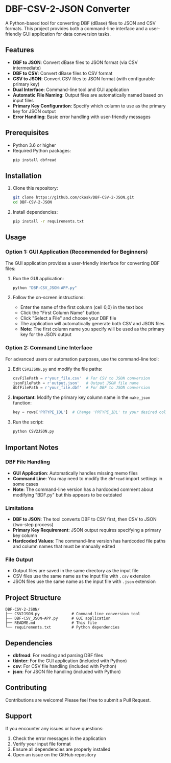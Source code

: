 # DBF-CSV-2-JSON Converter

A Python-based tool for converting DBF (dBase) files to JSON and CSV formats. This project provides both a command-line interface and a user-friendly GUI application for data conversion tasks.

## Features

- **DBF to JSON**: Convert dBase files to JSON format (via CSV intermediate)
- **DBF to CSV**: Convert dBase files to CSV format
- **CSV to JSON**: Convert CSV files to JSON format (with configurable primary key)
- **Dual Interface**: Command-line tool and GUI application
- **Automatic File Naming**: Output files are automatically named based on input files
- **Primary Key Configuration**: Specify which column to use as the primary key for JSON output
- **Error Handling**: Basic error handling with user-friendly messages

## Prerequisites

- Python 3.6 or higher
- Required Python packages:
  ```bash
  pip install dbfread
  ```

## Installation

1. Clone this repository:
   ```bash
   git clone https://github.com/ckosk/DBF-CSV-2-JSON.git
   cd DBF-CSV-2-JSON
   ```

2. Install dependencies:
   ```bash
   pip install -r requirements.txt
   ```

## Usage

### Option 1: GUI Application (Recommended for Beginners)

The GUI application provides a user-friendly interface for converting DBF files:

1. Run the GUI application:
   ```bash
   python "DBF-CSV_JSON-APP.py"
   ```

2. Follow the on-screen instructions:
   - Enter the name of the first column (cell 0,0) in the text box
   - Click the "First Column Name" button
   - Click "Select a File" and choose your DBF file
   - The application will automatically generate both CSV and JSON files
   - **Note**: The first column name you specify will be used as the primary key for the JSON output

### Option 2: Command Line Interface

For advanced users or automation purposes, use the command-line tool:

1. Edit `CSV2JSON.py` and modify the file paths:
   ```python
   csvFilePath = r'your_file.csv'  # For CSV to JSON conversion
   jsonFilePath = r'output.json'   # Output JSON file name
   dbfFilePath = r'your_file.dbf'  # For DBF to JSON conversion
   ```

2. **Important**: Modify the primary key column name in the `make_json` function:
   ```python
   key = rows['PRTYPE_IDL']  # Change 'PRTYPE_IDL' to your desired column name
   ```

3. Run the script:
   ```bash
   python CSV2JSON.py
   ```

## Important Notes

### DBF File Handling
- **GUI Application**: Automatically handles missing memo files
- **Command Line**: You may need to modify the `dbfread` import settings in some cases
- **Note**: The command-line version has a hardcoded comment about modifying "BDF.py" but this appears to be outdated

### Limitations
- **DBF to JSON**: The tool converts DBF to CSV first, then CSV to JSON (two-step process)
- **Primary Key Requirement**: JSON output requires specifying a primary key column
- **Hardcoded Values**: The command-line version has hardcoded file paths and column names that must be manually edited

### File Output
- Output files are saved in the same directory as the input file
- CSV files use the same name as the input file with `.csv` extension
- JSON files use the same name as the input file with `.json` extension

## Project Structure

```
DBF-CSV-2-JSON/
├── CSV2JSON.py              # Command-line conversion tool
├── DBF-CSV_JSON-APP.py      # GUI application
├── README.md                # This file
└── requirements.txt         # Python dependencies
```

## Dependencies

- **dbfread**: For reading and parsing DBF files
- **tkinter**: For the GUI application (included with Python)
- **csv**: For CSV file handling (included with Python)
- **json**: For JSON file handling (included with Python)

## Contributing

Contributions are welcome! Please feel free to submit a Pull Request.

## Support

If you encounter any issues or have questions:
1. Check the error messages in the application
2. Verify your input file format
3. Ensure all dependencies are properly installed
4. Open an issue on the GitHub repository